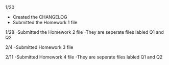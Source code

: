 1/20
- Created the CHANGELOG
- Submitted the Homework 1 file

1/28
-Submitted the Homework 2 file
-They are seperate files labled Q1 and Q2

2/4
-Submitted Homework 3 file

2/11
-Submitted Homework 4 file
-They are seperate files labled Q1 and Q2
